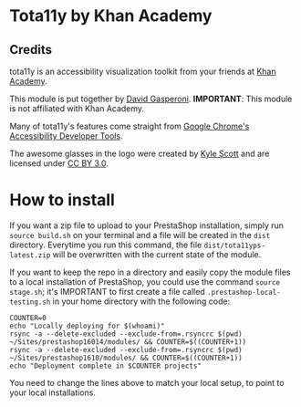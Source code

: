 # Tota11y by Khan Academy

## Credits

tota11y is an accessibility visualization toolkit from your friends at [Khan Academy](http://khanacademy.org/).

This module is put together by [David Gasperoni](https://github.com/mcdado).
**IMPORTANT**: This module is not affiliated with Khan Academy.

Many of tota11y's features come straight from [Google Chrome's Accessibility Developer Tools](https://github.com/GoogleChrome/accessibility-developer-tools).

The awesome glasses in the logo were created by [Kyle Scott](https://thenounproject.com/Kyle/) and are licensed under [CC BY 3.0](http://creativecommons.org/licenses/by/3.0/us/legalcode).

# How to install

If you want a zip file to upload to your PrestaShop installation, simply run `source build.sh` on your terminal and a file will be created in the `dist` directory. Everytime you run this command, the file `dist/tota11yps-latest.zip` will be overwritten with the current state of the module.

If you want to keep the repo in a directory and easily copy the module files to a local installation of PrestaShop, you could use the command `source stage.sh`; it's IMPORTANT to first create a file called `.prestashop-local-testing.sh` in your home directory with the following code:

    COUNTER=0
    echo "Locally deploying for $(whoami)"
    rsync -a --delete-excluded --exclude-from=.rsyncrc $(pwd) ~/Sites/prestashop16014/modules/ && COUNTER=$((COUNTER+1))
    rsync -a --delete-excluded --exclude-from=.rsyncrc $(pwd) ~/Sites/prestashop1610/modules/ && COUNTER=$((COUNTER+1))
    echo "Deployment complete in $COUNTER projects"

You need to change the lines above to match your local setup, to point to your local installations.

